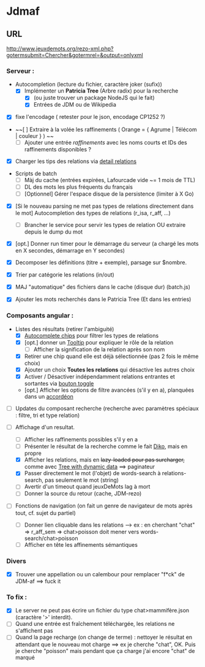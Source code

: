 # Jdmaf

## URL
http://www.jeuxdemots.org/rezo-xml.php?gotermsubmit=Chercher&gotermrel=&output=onlyxml

<!---
  Check for detect encoding : https://code.google.com/archive/p/juniversalchardet/
-->

### Serveur : 
  + Autocompletion (lecture du fichier, caractère joker (sufix))
    + [x] Implémenter un __Patricia Tree__ (Arbre radix) pour la recherche
      + [x] (ou juste trouver un package NodeJS qui le fait)
      + [x] Entrées de JDM ou de Wikipedia
  
  + [x] fixe l'encodage ( retester pour le json, encodage  CP1252 ?)
  + ~~[ ] Extraire à la volée les raffinements ( Orange = { Agrume | Télécom | couleur } ) ~~
    + [ ] Ajouter une entrée _raffinements_ avec les noms courts et IDs des raffinements disponibles ?
  + [x] Charger les tips des relations via [detail relations](http://www.jeuxdemots.org/jdm-about-detail-relations.php)
  
     
  + Scripts de batch 
    + [ ] Màj du cache (entrées expirées, Lafourcade vide ~= 1 mois de TTL)
    + [ ] DL des mots les plus fréquents du français
    + [ ] [Optionnel] Gérer l'espace disque de la persistence (limiter à X Go)
    
  + [x] [Si le nouveau parsing ne met pas types de relations directement dans le mot] Autocompletion des types de relations (r_isa, r_aff, ...)
    + [ ] Brancher le service pour servir les types de relation OU extraire depuis le dump du mot
  + [x] [opt.] Donner run timer pour le démarrage du serveur (a chargé les mots en X secondes, démarrage en Y secondes) 
  
  + [x] Decomposer les définitions (titre + exemple), parsage sur $nombre.
  
  + [x] Trier par catégorie les relations (in/out)
  
  + [x] MAJ "automatique" des fichiers dans le cache (disque dur) (batch.js)
  
  + [x] Ajouter les mots recherchés dans le Patricia Tree (Et dans les entries)
  
### Composants angular : 
  + Listes des résultats (retirer l'ambiguité)
    + [x]  [Autocomplete chips](https://material.angular.io/components/chips/overview) pour filtrer les types de relations
      + [x] [opt.] donner un [Tooltip](https://material.angular.io/components/tooltip/overview) pour expliquer le rôle de la relation
        + [ ] Afficher la signification de la relation après son nom
      + [x] Retirer une chip quand elle est déjà sélectionnée (pas 2 fois le même choix)
      + [x] Ajouter un choix **Toutes les relations** qui désactive les autres choix
    + [x] Activer / Désactiver indépendamment relations entrantes et sortantes via [bouton toggle](https://material.angular.io/components/button-toggle/overview)
    + [opt.] Afficher les options de filtre avancées (s'il y en a), planquées dans un [accordéon](https://material.angular.io/components/expansion/examples)
     
  + [ ] Updates du composant recherche (recherche avec paramètres spéciaux : filtre, tri et type relation)
  
  + [ ] Affichage d'un resultat.
    + [ ] Afficher les raffinements possibles s'il y en a
    + [ ] Présenter le résultat de la recherche comme le fait [Diko](http://www.jeuxdemots.org/diko.php), mais en propre
    + [x] Afficher les relations, mais en ~~lazy-loaded pour pas surcharger,~~ comme avec [Tree with dynamic data](https://material.angular.io/components/tree/examples) ==> paginateur
    + [x] Passer directement le mot (l'objet) de words-search à relations-search, pas seulement le mot (string)
    + [ ] Avertir d'un timeout quand jeuxDeMots lag à mort
    + [ ] Donner la source du retour (cache, JDM-rezo)
    
  + [ ] Fonctions de navigation (on fait un genre de navigateur de mots après tout, cf. sujet du partiel)
    + [ ] Donner lien cliquable dans les relations
        --> ex : en cherchant "chat" => r_aff_sem => chat>poisson doit mener vers words-search/chat>poisson
    + [ ] Afficher en tête les affinements sémantiques
### Divers
  + [x] Trouver une appellation ou un calembour pour remplacer "f*ck" de JDM-af ==> fuck it
  
### To fix :
+ [x] Le server ne peut pas écrire un fichier du type chat>mammifère.json (caractère '>' interdit).
+ [ ] Quand une entrée est fraîchement téléchargée, les relations ne s'affichent pas
+ [ ] Quand la page recharge (on change de terme) : nettoyer le résultat en attendant que le nouveau mot charge
    ==> ex je cherche "chat", OK. Puis je cherche "poisson" mais pendant que ça charge j'ai encore "chat" de marqué 
